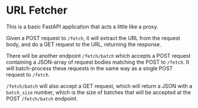 # URL Fetcher

This is a basic FastAPI application that acts a little like a proxy.

Given a POST request to `/fetch`, it will extract the URL from the request body,
and do a GET request to the URL, returning the response.

There will be another endpoint `/fetch/batch` which accepts a POST request containing
a JSON-array of request bodies matching the POST to `/fetch`. It will batch-process
these requests in the same way as a single POST request to `/fetch`.

`/fetch/batch` will also accept a GET request, which will return a JSON with a `batch_size`
number, which is the size of batches that will be accepted at the POST `/fetch/batch` endpoint.